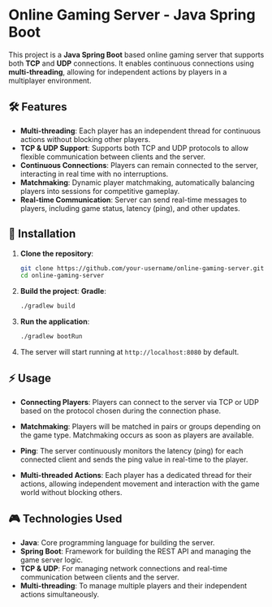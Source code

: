 # Online Gaming Server - Java Spring Boot

This project is a **Java Spring Boot** based online gaming server that supports both **TCP** and **UDP** connections. It enables continuous connections using **multi-threading**, allowing for independent actions by players in a multiplayer environment.

## 🛠 Features

- **Multi-threading**: Each player has an independent thread for continuous actions without blocking other players.
- **TCP & UDP Support**: Supports both TCP and UDP protocols to allow flexible communication between clients and the server.
- **Continuous Connections**: Players can remain connected to the server, interacting in real time with no interruptions.
- **Matchmaking**: Dynamic player matchmaking, automatically balancing players into sessions for competitive gameplay.
- **Real-time Communication**: Server can send real-time messages to players, including game status, latency (ping), and other updates.

## 🚀 Installation

1. **Clone the repository**:
    ```bash
    git clone https://github.com/your-username/online-gaming-server.git
    cd online-gaming-server
    ```

2. **Build the project**:
    **Gradle**:
    ```bash
    ./gradlew build
    ```

3. **Run the application**:
    ```bash
    ./gradlew bootRun
    ```

4. The server will start running at `http://localhost:8080` by default.

## ⚡ Usage

- **Connecting Players**:
    Players can connect to the server via TCP or UDP based on the protocol chosen during the connection phase.
  
- **Matchmaking**:
    Players will be matched in pairs or groups depending on the game type. Matchmaking occurs as soon as players are available.

- **Ping**:
    The server continuously monitors the latency (ping) for each connected client and sends the ping value in real-time to the player.

- **Multi-threaded Actions**:
    Each player has a dedicated thread for their actions, allowing independent movement and interaction with the game world without blocking others.

## 🎮 Technologies Used

- **Java**: Core programming language for building the server.
- **Spring Boot**: Framework for building the REST API and managing the game server logic.
- **TCP & UDP**: For managing network connections and real-time communication between clients and the server.
- **Multi-threading**: To manage multiple players and their independent actions simultaneously.
